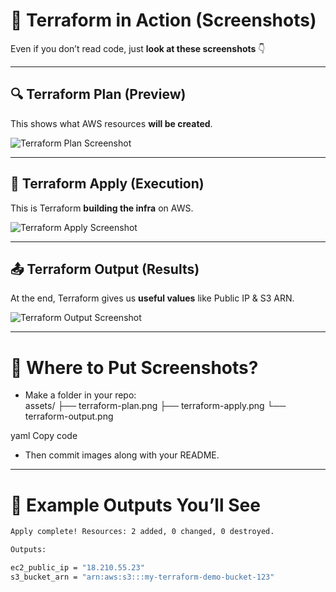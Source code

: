 # 📸 Terraform in Action (Screenshots)

Even if you don’t read code, just **look at these screenshots** 👇

---

## 🔍 Terraform Plan (Preview)
This shows what AWS resources **will be created**.

![Terraform Plan Screenshot](./assets/terraform-plan.png)

---

## 🚀 Terraform Apply (Execution)
This is Terraform **building the infra** on AWS.

![Terraform Apply Screenshot](./assets/terraform-apply.png)

---

## 📤 Terraform Output (Results)
At the end, Terraform gives us **useful values** like Public IP & S3 ARN.

![Terraform Output Screenshot](./assets/terraform-output.png)

---

# 📂 Where to Put Screenshots?

- Make a folder in your repo:  
assets/
├── terraform-plan.png
├── terraform-apply.png
└── terraform-output.png

yaml
Copy code

- Then commit images along with your README.

---

# 🎯 Example Outputs You’ll See

```bash
Apply complete! Resources: 2 added, 0 changed, 0 destroyed.

Outputs:

ec2_public_ip = "18.210.55.23"
s3_bucket_arn = "arn:aws:s3:::my-terraform-demo-bucket-123"
